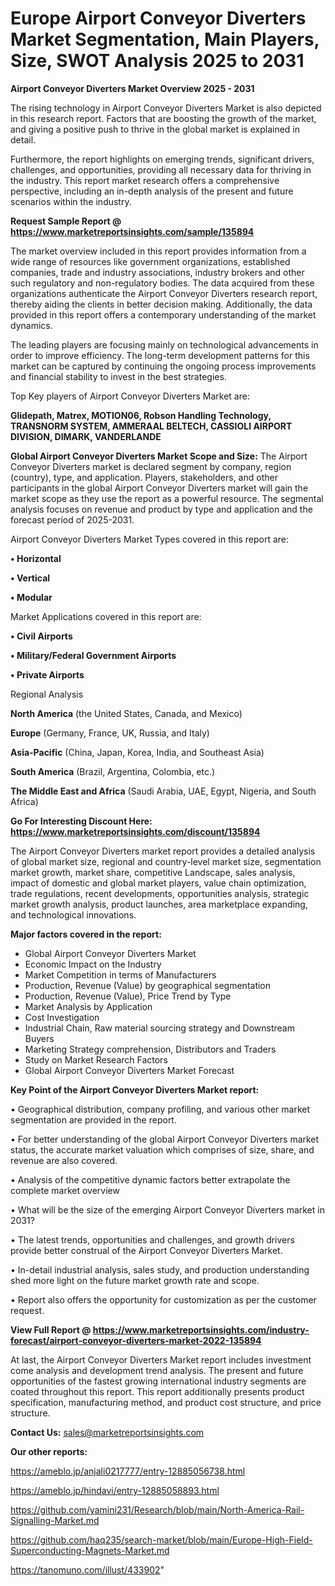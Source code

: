 # Europe Airport Conveyor Diverters Market Segmentation, Main Players, Size, SWOT Analysis 2025 to 2031

<Strong> Airport Conveyor Diverters Market Overview 2025 - 2031</strong>

The rising technology in Airport Conveyor Diverters Market is also depicted in this research report. Factors that are boosting the growth of the market, and giving a positive push to thrive in the global market is explained in detail.

Furthermore, the report highlights on emerging trends, significant drivers, challenges, and opportunities, providing all necessary data for thriving in the industry. This report market research offers a comprehensive perspective, including an in-depth analysis of the present and future scenarios within the industry.

<strong>Request Sample Report @ <a href=https://www.marketreportsinsights.com/sample/135894>https://www.marketreportsinsights.com/sample/135894</a></strong>

The market overview included in this report provides information from a wide range of resources like government organizations, established companies, trade and industry associations, industry brokers and other such regulatory and non-regulatory bodies. The data acquired from these organizations authenticate the Airport Conveyor Diverters research report, thereby aiding the clients in better decision making. Additionally, the data provided in this report offers a contemporary understanding of the market dynamics.

The leading players are focusing mainly on technological advancements in order to improve efficiency. The long-term development patterns for this market can be captured by continuing the ongoing process improvements and financial stability to invest in the best strategies.

Top Key players of Airport Conveyor Diverters Market are:

<strong>Glidepath, Matrex, MOTION06, Robson Handling Technology, TRANSNORM SYSTEM, AMMERAAL BELTECH, CASSIOLI AIRPORT DIVISION, DIMARK, VANDERLANDE</strong>

<strong><b>Global Airport Conveyor Diverters Market Scope and Size:</b></strong>
The Airport Conveyor Diverters market is declared segment by company, region (country), type, and application. Players, stakeholders, and other participants in the global Airport Conveyor Diverters market will gain the market scope as they use the report as a powerful resource. The segmental analysis focuses on revenue and product by type and application and the forecast period of 2025-2031.

Airport Conveyor Diverters Market Types covered in this report are:

<strong>• Horizontal

• Vertical

• Modular</strong>

Market Applications covered in this report are:

<strong>• Civil Airports

• Military/Federal Government Airports

• Private Airports</strong> 

Regional Analysis

<strong>North America</strong> (the United States, Canada, and Mexico)

<strong>Europe</strong> (Germany, France, UK, Russia, and Italy)

<strong>Asia-Pacific</strong> (China, Japan, Korea, India, and Southeast Asia)

<strong>South America</strong> (Brazil, Argentina, Colombia, etc.)

<strong>The Middle East and Africa</strong> (Saudi Arabia, UAE, Egypt, Nigeria, and South Africa)

<strong>Go For Interesting Discount Here: <a href=https://www.marketreportsinsights.com/discount/135894>https://www.marketreportsinsights.com/discount/135894</a></strong>

The Airport Conveyor Diverters market report provides a detailed analysis of global market size, regional and country-level market size, segmentation market growth, market share, competitive Landscape, sales analysis, impact of domestic and global market players, value chain optimization, trade regulations, recent developments, opportunities analysis, strategic market growth analysis, product launches, area marketplace expanding, and technological innovations.

<strong><b>Major factors covered in the report:</b></strong>
<ul>
  <li>Global Airport Conveyor Diverters Market </li>
  <li>Economic Impact on the Industry</li>
  <li>Market Competition in terms of Manufacturers</li>
  <li>Production, Revenue (Value) by geographical segmentation</li>
  <li>Production, Revenue (Value), Price Trend by Type</li>
  <li>Market Analysis by Application</li>
  <li>Cost Investigation</li>
  <li>Industrial Chain, Raw material sourcing strategy and Downstream Buyers</li>
  <li>Marketing Strategy comprehension, Distributors and Traders</li>
  <li>Study on Market Research Factors</li>
  <li>Global Airport Conveyor Diverters Market Forecast</li>
</ul>

<strong><b>Key Point of the Airport Conveyor Diverters Market report:</b></strong>

• Geographical distribution, company profiling, and various other market segmentation are provided in the report.

• For better understanding of the global Airport Conveyor Diverters market status, the accurate market valuation which comprises of size, share, and revenue are also covered.

• Analysis of the competitive dynamic factors better extrapolate the complete market overview

• What will be the size of the emerging Airport Conveyor Diverters market in 2031?

• The latest trends, opportunities and challenges, and growth drivers provide better construal of the Airport Conveyor Diverters Market.

• In-detail industrial analysis, sales study, and production understanding shed more light on the future market growth rate and scope.

• Report also offers the opportunity for customization as per the customer request.

<strong><b>View Full Report @ <a href=https://www.marketreportsinsights.com/industry-forecast/airport-conveyor-diverters-market-2022-135894>https://www.marketreportsinsights.com/industry-forecast/airport-conveyor-diverters-market-2022-135894</a></b></strong>


At last, the Airport Conveyor Diverters Market report includes investment come analysis and development trend analysis. The present and future opportunities of the fastest growing international industry segments are coated throughout this report. This report additionally presents product specification, manufacturing method, and product cost structure, and price structure.

<strong>Contact Us:</strong>
sales@marketreportsinsights.com

<strong>Our other reports:</strong>

<a href=https://ameblo.jp/anjali0217777/entry-12885056738.html>https://ameblo.jp/anjali0217777/entry-12885056738.html</a>

<a href=https://ameblo.jp/hindavi/entry-12885058893.html>https://ameblo.jp/hindavi/entry-12885058893.html</a>

<a href=https://github.com/yamini231/Research/blob/main/North-America-Rail-Signalling-Market.md>https://github.com/yamini231/Research/blob/main/North-America-Rail-Signalling-Market.md</a>

<a href=https://github.com/haq235/search-market/blob/main/Europe-High-Field-Superconducting-Magnets-Market.md>https://github.com/haq235/search-market/blob/main/Europe-High-Field-Superconducting-Magnets-Market.md</a>

<a href=https://tanomuno.com/illust/433902>https://tanomuno.com/illust/433902</a>"
